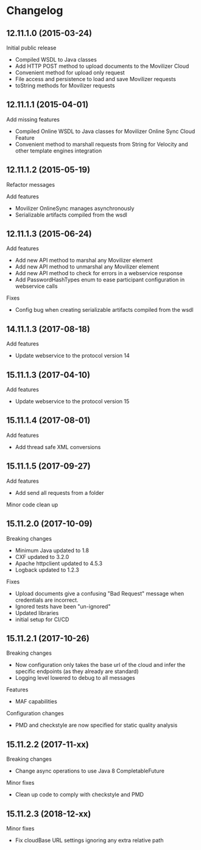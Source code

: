 # Changelog

## 12.11.1.0 (2015-03-24)

Initial public release

- Compiled WSDL to Java classes
- Add HTTP POST method to upload documents to the Movilizer Cloud
- Convenient method for upload only request
- File access and persistence to load and save Movilizer requests
- toString methods for Movilizer requests

## 12.11.1.1 (2015-04-01)

Add missing features

- Compiled Online WSDL to Java classes for Movilizer Online Sync Cloud Feature
- Convenient method to marshall requests from String for Velocity and other template engines integration

## 12.11.1.2 (2015-05-19)

Refactor messages

Add features

- Movilizer OnlineSync manages asynchronously
- Serializable artifacts compiled from the wsdl

## 12.11.1.3 (2015-06-24)

Add features

- Add new API method to marshal any Movilizer element
- Add new API method to unmarshal any Movilizer element
- Add new API method to check for errors in a webservice response
- Add PasswordHashTypes enum to ease participant configuration in webservice calls

Fixes
- Config bug when creating serializable artifacts compiled from the wsdl

## 14.11.1.3 (2017-08-18)

Add features

- Update webservice to the protocol version 14

## 15.11.1.3 (2017-04-10)

Add features

- Update webservice to the protocol version 15

## 15.11.1.4 (2017-08-01)

Add features

- Add thread safe XML conversions

## 15.11.1.5 (2017-09-27)

Add features

- Add send all requests from a folder

Minor code clean up

## 15.11.2.0 (2017-10-09)

Breaking changes

- Minimum Java updated to 1.8
- CXF updated to 3.2.0
- Apache httpclient updated to 4.5.3
- Logback updated to 1.2.3

Fixes

- Upload documents give a confusing "Bad Request" message when credentials are incorrect.
- Ignored tests have been "un-ignored"
- Updated libraries
- initial setup for CI/CD 

## 15.11.2.1 (2017-10-26)

Breaking changes

- Now configuration only takes the base url of the cloud and infer the specific endpoints (as they already are standard)
- Logging level lowered to debug to all messages

Features

- MAF capabilities

Configuration changes

- PMD and checkstyle are now specified for static quality analysis

## 15.11.2.2 (2017-11-xx)

Breaking changes

- Change async operations to use Java 8 CompletableFuture

Minor fixes

- Clean up code to comply with checkstyle and PMD

## 15.11.2.3 (2018-12-xx)

Minor fixes

- Fix cloudBase URL settings ignoring any extra relative path